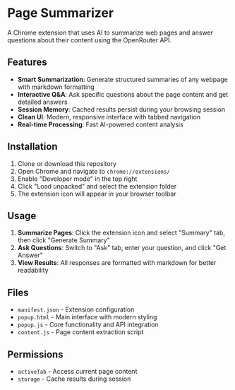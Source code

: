 # Page Summarizer

A Chrome extension that uses AI to summarize web pages and answer questions about their content using the OpenRouter API.

## Features

- **Smart Summarization**: Generate structured summaries of any webpage with markdown formatting
- **Interactive Q&A**: Ask specific questions about the page content and get detailed answers
- **Session Memory**: Cached results persist during your browsing session
- **Clean UI**: Modern, responsive interface with tabbed navigation
- **Real-time Processing**: Fast AI-powered content analysis

## Installation

1. Clone or download this repository
2. Open Chrome and navigate to `chrome://extensions/`
3. Enable "Developer mode" in the top right
4. Click "Load unpacked" and select the extension folder
5. The extension icon will appear in your browser toolbar

## Usage

1. **Summarize Pages**: Click the extension icon and select "Summary" tab, then click "Generate Summary"
2. **Ask Questions**: Switch to "Ask" tab, enter your question, and click "Get Answer"
3. **View Results**: All responses are formatted with markdown for better readability

## Files

- `manifest.json` - Extension configuration
- `popup.html` - Main interface with modern styling
- `popup.js` - Core functionality and API integration
- `content.js` - Page content extraction script

## Permissions

- `activeTab` - Access current page content
- `storage` - Cache results during session
